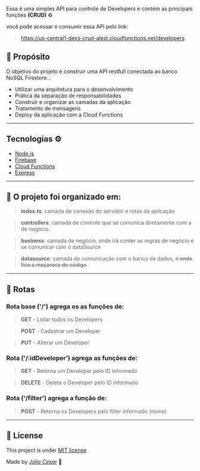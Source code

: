 Essa é uma simples API para controle de Developers e contém as principais funções **(CRUD)** ♻

você pode acessar e consumir essa API pelo link:
> https://us-central1-devs-crud-alest.cloudfunctions.net/developers

## 💬 Propósito
O objetivo do projeto é construir uma API restfull conectada ao banco NoSQL Firestore...
- Utilizar uma arquitetura para o desenvolvimento
- Prática da separação de responsabilidades
- Construir e organizar as camadas da aplicação
- Tratamento de mensagens
- Deploy da aplicação com a Cloud Functions

---
## Tecnologias ⚙
- [Node.js](https://nodejs.org)
- [Firebase](https://firebase.google.com/)
- [Cloud Functions](https://cloud.google.com/functions)
- [Express](https://expressjs.com)
---
## 🧠 O projeto foi organizado em:

> **index.ts**: camada de conexão do servidor e rotas da aplicação

> **controllers**: camada de controle que se comunica diretamente com a de negócio.

> **business**: camada de negócio, onde irá conter as regras de negócio e se comunicar com o dataSource

> **datasource**: camada de comunicação com o banco de dados, <s>é onde fica a maçaroca de código</s>
---
## 🚚 Rotas
### Rota base **('/')** agrega os as funções de:
> **GET** - Listar todos os Developers

> **POST** - Cadastrar um Developer

> **PUT** - Alterar um Developer

### Rota **('/:idDeveloper')** agrega as funções de:
> **GET** - Retorna um Developer pelo ID informado

> **DELETE** - Deleta o Developer pelo ID informado

### Rota **('/filter')** agrega a função de:
> **POST** - Retorna os Developers pelo filter informado (nome)
---

## 📕 License

This project is under [MIT license](https://github.com/juliocesarfs/devscrud-api/blob/main/LICENSE)

Made by [*Júlio César*](https://github.com/juliocesarfs) 🚀
